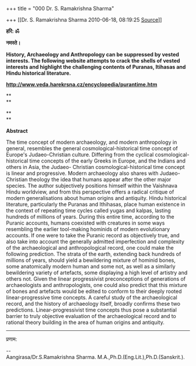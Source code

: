 +++
title = "000 Dr. S. Ramakrishna Sharma"

+++
[[Dr. S. Ramakrishna Sharma	2010-06-18, 08:19:25 [Source](https://groups.google.com/g/bvparishat/c/Se07JoIJkG0)]]



**हरि: ॐ**

**नमस्ते।**

**History, Archaeology and Anthropology can be suppressed by vested interests. The following website attempts to crack the shells of vested interests and highlight the challenging contents of Puranas, Itihasas and Hindu historical literature.**

**<http://www.veda.harekrsna.cz/encyclopedia/purantime.htm>**

**  
**

**  
**

**Abstract**

The time concept of modern archaeology, and modern anthropology in general, resembles the general cosmological-historical time concept of Europe's Judaeo-Christian culture. Differing from the cyclical cosmological-historical time concepts of the early Greeks in Europe, and the Indians and others in Asia, the Judaeo- Christian cosmological-historical time concept is linear and progressive. Modern archaeology also shares with Judaeo-Christian theology the idea that humans appear after the other major species. The author subjectively positions himself within the Vaishnava Hindu worldview, and from this perspective offers a radical critique of modern generalisations about human origins and antiquity. Hindu historical literature, particularly the Puranas and Ithihasas, place human existence in the context of repeating time cycles called yugas and kalpas, lasting hundreds of millions of years. During this entire time, according to the Puranic accounts, humans coexisted with creatures in some ways resembling the earlier tool-making hominids of modern evolutionary accounts. If one were to take the Puranic record as objectively true, and also take into account the generally admitted imperfection and complexity of the archaeological and anthropological record, one could make the following prediction. The strata of the earth, extending back hundreds of millions of years, should yield a bewildering mixture of hominid bones, some anatomically modern human and some not, as well as a similarly bewildering variety of artefacts, some displaying a high level of artistry and others not. Given the linear progressivist preconceptions of generations of archaeologists and anthropologists, one could also predict that this mixture of bones and artefacts would be edited to conform to their deeply rooted linear-progressive time concepts. A careful study of the archaeological record, and the history of archaeology itself, broadly confirms these two predictions. Linear-progressivist time concepts thus pose a substantial barrier to truly objective evaluation of the archaeological record and to rational theory building in the area of human origins and antiquity.

------------------------------------------------------------------------

प्रणाम:  
  
--  
Aangirasa/Dr.S.Ramakrishna Sharma. M.A.,Ph.D.(Eng.Lit.),Ph.D.(Sanskrit.).  

